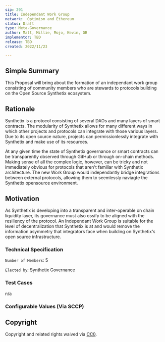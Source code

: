 ```yaml
---
sip: 291
title: Independant Work Group
network:  Optimism and Ethereum
status: Draft
type: Meta-Governance
author: Matt, Millie, Mojo, Kevin, GB
implementor: TBD
release: TBD
created: 2022/11/23

---
```


## Simple Summary

This Proposal will bring about the formation of an independant work group consisting of community members who are stewards to protocols
building on the Open Source Synthetix ecosystem.

## Rationale

Synthetix is a protocol consisting of several DAOs and many layers of smart contracts. The modularity of Synthetix allows for many different ways
in which other projects and protocols can integrate with those various layers. Due to its open source nature, projects can permissionlessly
integrate with Synthetix and make use of its resources. 

At any given time the state of Synthetix governance or smart contracts can be transparently observed through GitHub or through on-chain methods.
Making sense of all the complex logic, however, can be tricky and not immediately obvious for protocols that aren't familiar with Synthetix architecture.
The new Work Group would independantly bridge integrations between external protocols, allowing them to seemlessly naviagte the Synthetix opensource environment.

## Motivation

As Synthetix is developing into a transparent and inter-operable on chain liquidity layer, its governance must also ossify to be aligned with the resiliency 
of the protocol. An Independant Work Group is suitable for the level of decentralization that Synthetix is at and would remove the information
asymmetry that integrators face when building on Synthetix's open source infrastructure. 

### Technical Specification

`Number of Members`: 5

`Elected by`: Synthetix Governance

### Test Cases

n/a

### Configurable Values (Via SCCP)



## Copyright

Copyright and related rights waived via [CC0](https://creativecommons.org/publicdomain/zero/1.0/).
